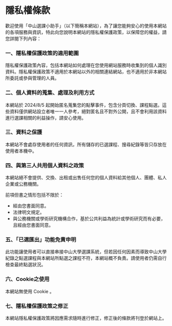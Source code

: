 # 隱私權條款
歡迎使用「中山選課小助手」（以下簡稱本網站），為了讓您能夠安心的使用本網站的各項服務與資訊，特此向您說明本網站的隱私權保護政策，以保障您的權益，請您詳閱下列內容：

### 一、隱私權保護政策的適用範圍
隱私權保護政策內容，包括本網站如何處理在您使用網站服務時收集到的個人識別資料。隱私權保護政策不適用於本網站以外的相關連結網站，也不適用於非本網站所委託或參與管理的人員。

### 二、個人資料的蒐集、處理及利用方式
本網站於 2024/8/5 起開始匿名蒐集您的點擊事件，包含分頁切換、課程點選。這些資料僅供網站設立者唯一一人參考，絕對匿名且不對外公開，且不會利用該資料進行選課相關的利益操作，請安心使用。

### 三、資料之保護
本網站不會處存使用者的任何資訊，所有儲存的已選課程、搜尋紀錄等皆只存放在使用者本機中。

### 四、與第三人共用個人資料之政策
本網站絕不會提供、交換、出租或出售任何您的個人資料給其他個人、團體、私人企業或公務機關。

前項但書之情形包括不限於：
- 經由您書面同意。
- 法律明文規定。
- 與公務機關或學術研究機構合作，基於公共利益為統計或學術研究而有必要，且經由您書面同意。

### 五、「已選匯出」功能免責申明
此功能讓使用者可以直接串接中山大學選課系統，但若因任何因素而導致中山大學紀錄之點選課程與本網站所點選之課程不符，本網站概不負責。請使用者仍需自行檢查最終點選狀況。

### 六、Cookie之使用
本網站無使用 Cookie 。

### 七、隱私權保護政策之修正
本網站隱私權保護政策將因應需求隨時進行修正，修正後的條款將刊登於網站上。
